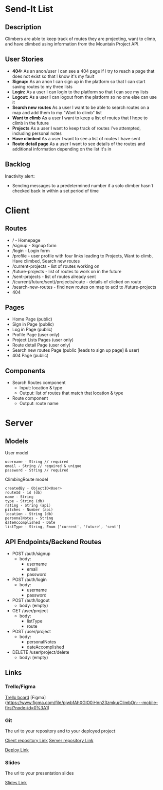 # Send-It List

## Description

Climbers are able to keep track of routes they are projecting, want to climb, and have climbed using information from the Mountain Project API.

## User Stories

- **404:** As an anon/user I can see a 404 page if I try to reach a page that does not exist so that I know it's my fault
- **Signup:** As an anon I can sign up in the platform so that I can start saving routes to my three lists
- **Login:** As a user I can login to the platform so that I can see my lists
- **Logout:** As a user I can logout from the platform so no one else can use it
- **Search new routes** As a user I want to be able to search routes on a map and add them to my "Want to climb" list
- **Want to climb** As a user I want to keep a list of routes that I hope to climb in the future
- **Projects** As a user I want to keep track of routes I've attempted, including personal notes
- **Have climbed** As a user I want to see a list of routes I have sent
- **Route detail page** As a user I want to see details of the routes and additional information depending on the list it's in

## Backlog

Inactivity alert:

- Sending messages to a predetermined number if a solo climber hasn't checked back in within a set period of time

# Client

## Routes

- / - Homepage
- /signup - Signup form
- /login - Login form
- /profile - user profile with four links leading to Projects, Want to climb, Have climbed, Search new routes
- /current-projects - list of routes working on
- /future-projects - list of routes to work on in the future
- /sent-projects - list of routes already sent
- /(current/future/sent)/projects/route - details of clicked on route
- /search-new-routes - find new routes on map to add to /future-projects
- 404

## Pages

- Home Page (public)
- Sign in Page (public)
- Log in Page (public)
- Profile Page (user only)
- Project Lists Pages (user only)
- Route detail Page (user only)
- Search new routes Page (public [leads to sign up page] & user)
- 404 Page (public)

## Components

- Search Routes component
  - Input: location & type
  - Output: list of routes that match that location & type
- Route component
  - Output: route name

# Server

## Models

User model

```
username - String // required
email - String // required & unique
password - String // required
```

ClimbingRoute model

```
createdBy - ObjectID<User>
routeId - id (db)
name - String
type - String (db)
rating - String (api)
pitches - Number (api)
location - String (db)
personalNotes - String
dateAccomplished - Date
listType - String, Enum ['current', 'future', 'sent']

```

## API Endpoints/Backend Routes

- POST /auth/signup
  - body:
    - username
    - email
    - password
- POST /auth/login
  - body:
    - username
    - password
- POST /auth/logout
  - body: (empty)
- GET /user/project
  - body:
    - listType
    - route
- POST /user/project
  - body:
    - personalNotes
    - dateAccomplished
- DELETE /user/project/delete
  - body: (empty)

## Links

### Trello/Figma

[Trello board](https://trello.com/b/w9ZDKLIB/send-it-list)
[Figma] (https://www.figma.com/file/pjwbfAhXGIO0iHnn23zmku/ClimbOn---mobile-first?node-id=0%3A1)

### Git

The url to your repository and to your deployed project

[Client repository Link](http://github.com)
[Server repository Link](http://github.com)

[Deploy Link](http://heroku.com)

### Slides

The url to your presentation slides

[Slides Link](http://slides.com)
